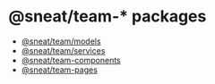 # @sneat/team-\* packages

- [@sneat/team/models](models)
- [@sneat/team/services](services)
- [@sneat/team-components](components)
- [@sneat/team-pages](pages)
